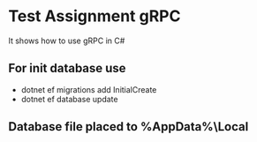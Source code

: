 # Test Assignment gRPC
It shows how to use gRPC in C#

## For init database use

 - dotnet ef migrations add InitialCreate
 - dotnet ef database update

## Database file placed to %AppData%\Local